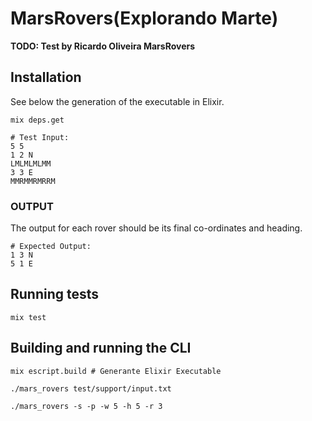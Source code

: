 # MarsRovers(Explorando Marte)

**TODO: Test by Ricardo Oliveira MarsRovers**

## Installation

See below the generation of the executable in Elixir.

```
mix deps.get
```

```
# Test Input:
5 5
1 2 N
LMLMLMLMM
3 3 E
MMRMMRMRRM
```

### OUTPUT
The output for each rover should be its final co-ordinates and
heading.
```
# Expected Output:
1 3 N
5 1 E
```

## Running tests

```
mix test
```

## Building and running the CLI
```
mix escript.build # Generante Elixir Executable

./mars_rovers test/support/input.txt

./mars_rovers -s -p -w 5 -h 5 -r 3

```


